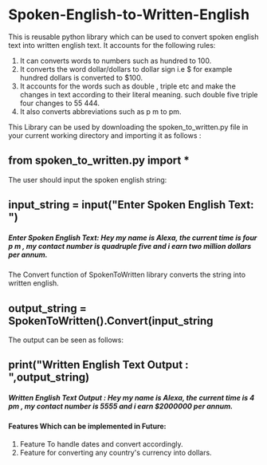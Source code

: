 # Spoken-English-to-Written-English

This is reusable python library which can be used to convert spoken english text into written english text.
It accounts for the following rules:
1. It can converts words to numbers such as hundred to 100.
2. It converts the word dollar/dollars to dollar sign i.e $ for example hundred dollars is converted to $100.
3. It accounts for the words such as double , triple etc and make the changes in text according to their literal meaning. such double five triple four changes to 55 444.
4. It also converts abbreviations such as p m  to pm.

This Library can be used by downloading the spoken_to_written.py file in your current working directory and importing it as follows :

## from spoken_to_written.py import *

The user should input the spoken english string:
## input_string = input("Enter Spoken English Text: ")
##### Enter Spoken English Text: Hey my name is Alexa, the current time is four p m , my contact number is quadruple five and i earn two million dollars per annum.

The Convert function of SpokenToWritten library converts the string into written english.
## output_string = SpokenToWritten().Convert(input_string

The output can be seen as follows:
## print("Written English Text Output : ",output_string)
##### Written English Text Output :  Hey my name is Alexa, the current time is 4 pm , my contact number is 5555 and i earn $2000000 per annum.


#### Features Which can be implemented in Future:
1. Feature To handle dates and convert accordingly.
2. Feature for converting any country's currency into dollars.



